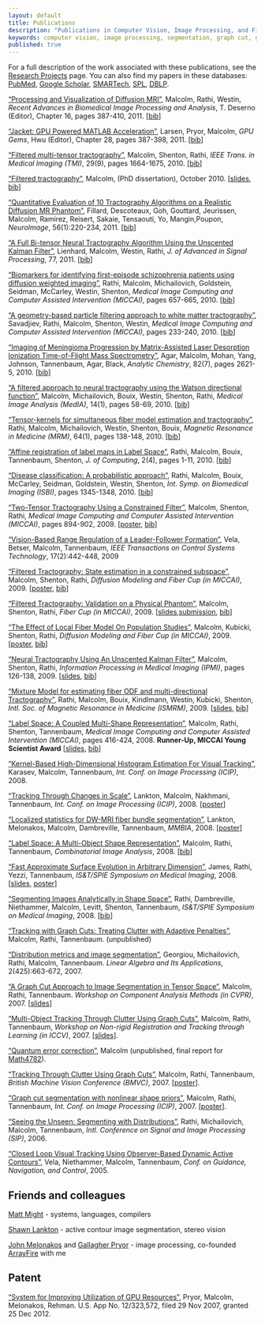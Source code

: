 ```yaml
---
layout: default
title: Publications
description: "Publications in Computer Vision, Image Processing, and Filtered Tractography"
keywords: computer vision, image processing, segmentation, graph cut, graphcut, level set method, active contour, tracking, matlab, shape, tractography, unscented Kalman filter, UKF, Kalman filtering
published: true
---
```


For a full description of the work associated with these publications, see the
<a href="research.html">Research Projects</a> page.  You can also find my
papers in these databases: <a href="http://www.ncbi.nlm.nih.gov/sites/myncbi/collections/public/1VYfBjawaNhBRUklvdY39vWQo">PubMed</a>,
<a href="http://scholar.google.com/citations?user=k8pxfGQAAAAJ">Google Scholar</a>,
<a href="https://smartech.gatech.edu/browse?value=Malcolm,%20James%20G.&type=author">SMARTech</a>,
<a href="http://www.spl.harvard.edu/publications/pages/display/?authorfirst=James&authorlast=Malcolm">SPL</a>,
<a href="http://www.informatik.uni-trier.de/~ley/db/indices/a-tree/m/Malcolm:James_G=.html">DBLP</a>.

<a href="malcolm2011pv.pdf">&#8220;Processing and
 Visualization of Diffusion MRI&#8221;</a>, Malcolm, Rathi, Westin, <i>Recent
 Advances in Biomedical Image Processing and Analysis</i>, T. Deserno
 (Editor), Chapter 16, pages 387-410, 2011. [<a
 href="javascript:toggle('malcolm2011pv')">bib</a>]

<div style="display:none" id="malcolm2011pv"><pre>
@incollection{malcolm2011pv,
  author = "J. G. Malcolm and Y. Rathi and C.-F. Westin",
  title = "Processing and Visualization of Diffusion {MRI}",
  booktitle = "Recent Advances in Biomedical Image Processing and Analysis",
  editor = "T. Deserno",
  publisher = "Springer",
  chapter = 16,
  pages = "387--410",
  year = 2011,
  isbn = "978-3-642-15815-5"
}
</pre></div>


<a href="others/larsen.pdf">&#8220;Jacket: GPU Powered MATLAB
Acceleration&#8221;</a>, Larsen, Pryor, Malcolm, <i>GPU Gems</i>, Hwu
(Editor), Chapter 28, pages
387-398, 2011. [<a href="javascript:toggle('larsen')">bib</a>]

<div style="display:none" id="larsen"><pre>
@incollection{larsen,
  author = "Larsen, Pryor, Malcolm",
  title = "Jacket: GPU Powered MATLAB Acceleration",
  booktitle = "GPU Gems - Jade Edition",
  editor = "Hwu",
  publisher = "Morgan Kaufmann",
  chapter = 28,
  pages = "387--298",
  year = 2011,
  isbn = "9780123859631"
}
</pre></div>


<a href="malcolm2010tmi.pdf">&#8220;Filtered multi-tensor tractography&#8221;</a>, Malcolm,
Shenton, Rathi, <i>IEEE Trans. in Medical Imaging (TMI)</i>, 29(9), pages 1664-1675, 2010. [<a
 href="javascript:toggle('malcolm2010tmi')">bib</a>]

<div style="display:none" id="malcolm2010tmi"><pre>
@article{malcolm2010tmi,
  author = "J. G. Malcolm and M. E. Shenton and Y. Rathi",
  title = "Filtered multi-tensor tractography",
  journal = "IEEE Trans. on Medical Imaging",
  volume = 29,
  issue = 9,
  pages = {1664-1675},
  year = 2010,
  doi = {10.1109/TMI.2010.2048121}
}
</pre></div>

<a href="malcolm2010diss.pdf">&#8220;Filtered tractography&#8221;</a>, Malcolm, (PhD dissertation), October 2010. [<a href="malcolm2010diss_slides.pdf">slides</a>, <a
 href="javascript:toggle('malcolm2010diss')">bib</a>]

<div style="display:none" id="malcolm2010diss">
<pre>@phdthesis{malcolm2010diss,
  author = "J. G. Malcolm",
  title = "Filtered tractography",
  school = "Georgia Institute of Technology",
  address = "Atlanta, GA",
  month = October,
  year = 2010,
}
</pre></div>

<a href="others/fillard2011fc.pdf">&#8220;Quantitative
 Evaluation of 10 Tractography Algorithms on a Realistic Diffusion MR
 Phantom&#8221;</a>, Fillard, Descoteaux, Goh, Gouttard, Jeurissen, Malcolm,
 Ramirez, Reisert, Sakaie, Tensaouti, Yo, Mangin,Poupon, <i>NeuroImage</i>,
 56(1):220-234,
 2011. [<a href="javascript:toggle('fillard2011fc')">bib</a>]

<div style="display:none" id="fillard2011fc">
<pre>@article{fillard2011fc,
  title = "Quantitative Evaluation of 10 Tractography Algorithms on a Realistic Diffusion {MR} Phantom",
  author = "P. Fillard and M. Descoteaux and A. Goh and S. Gouttard and B. Jeurissen and J. Malcolm and A. Ramirez and M. Reisert and K Sakaie and F. Tensaouti and T. Yo and J.-F. Mangin and C. Poupon",
  journal = "NeuroImage",
  volume = 56,
  number = 1,
  pages = "220--234",
  year = 2011
}
</pre></div>


<a href="others/lienhard2011bitensor.pdf">&#8220;A Full Bi-tensor Neural Tractography Algorithm Using the Unscented Kalman Filter&#8221;</a>, Lienhard, Malcolm, Westin, Rathi, <i>J. of Advanced in Signal Processing</i>,
 77,
 2011. [<a href="javascript:toggle('lienhard2011bitensor')">bib</a>]

<div style="display:none" id="lienhard2011bitensor">
<pre>@article{lienhard2011bitensor,
  title = "A Full Bi-tensor Neural Tractography Algorithm Using the Unscented {Kalman} Filter",
  author = "S. Lienhard and J. Malcolm and C.-F. Westin and Y. Rathi",
  journal = ASP,
  year = 2011,
  volume = 77,
  doi = {10.1186/1687-6180-2011-77}
}
</pre></div>


<a href="others/rathi2010miccai.pdf">&#8220;Biomarkers for
 identifying first-episode schizophrenia patients using diffusion weighted
 imaging&#8221;</a>, Rathi, Malcolm, Michailovich, Goldstein, Seidman,
 McCarley, Westin, Shenton, <i>Medical Image Computing and Computer Assisted
 Intervention (MICCAI)</i>, pages 657-665, 2010. [<a
  href="javascript:toggle('rathi2010miccai')">bib</a>]

<div style="display:none" id="rathi2010miccai"><pre>
@conference{rathi2010miccai,
  title = "Biomarkers for identifying first-episode schizophrenia patients using diffusion weighted imaging",
  author = "Y. Rathi and J. Malcolm and O. Michailovich and J. Goldstein and L. Seidman and R. W. McCarley and C.-F. Westin and M. E. Shenton",
  booktitle = "Medical Image Computing and Computer Assisted Intervention ({MICCAI})",
  volume = 6361,
  pages = "657--665",
  year = 2010
}
</pre></div>

<a href="others/savadjiev2010miccai.pdf">&#8220;A
 geometry-based particle filtering approach to white matter
 tractography&#8221;</a>, Savadjiev, Rathi, Malcolm, Shenton, Westin,
 <i>Medical Image Computing and Computer Assisted Intervention (MICCAI)</i>,
 pages 233-240, 2010. [<a
  href="javascript:toggle('savadjiev2010miccai')">bib</a>]

<div style="display:none" id="savadjiev2010miccai"><pre>
@conference{savadjiev2010miccai,
  title = "A geometry-based particle filtering approach to white matter tractography",
  author = "P. Savadjiev and Y. Rathi and J. G. Malcolm and M. E. Shenton and C.-F. Westin",
  booktitle = "Medical Image Computing and Computer Assisted Intervention ({MICCAI})",
  volume = 6362,
  pages = "233-240",
  year = 2010
}
</pre></div>

<a href="others/agar2010ac.pdf">&#8220;Imaging of Meningioma
 Progression by Matrix-Assisted Laser Desorption Ionization Time-of-Flight
 Mass Spectrometry&#8221;</a>, Agar, Malcolm, Mohan, Yang, Johnson,
 Tannenbaum, Agar, Black, <i>Analytic Chemistry</i>, 82(7), pages 2621-5, 2010. [<a
 href="javascript:toggle('agar2010ac')">bib</a>]

<div style="display:none" id="agar2010ac"><pre>
@article{agar2010ac,
  author = "N. Y. R. Agar and J. G. Malcolm and V. Mohan and H. W. Yang and M. D. Johnson and A. Tannenbaum and J. N. Agar and P. M. Black",
  title = "Imaging of Meningioma Progression by Matrix-Assisted Laser Desorption Ionization Time-of-Flight Mass Spectrometry",
  journal = "Analytic Chemistry",
  year = 2010,
  month = "Apr",
  volume = 82,
  number = 7,
  pages = "2621-5",
  doi = "10.1021/ac100113w",
  pubmed = 20196536,
}
</pre></div>

<a href="malcolm_watson.pdf">&#8220;A filtered approach to
neural tractography using the Watson directional function&#8221;</a>, Malcolm,
Michailovich, Bouix, Westin, Shenton, Rathi, <i>Medical Image Analysis
(MedIA)</i>, 14(1), pages 58-69, 2010. [<a
 href="javascript:toggle('malcolm_watson')">bib</a>]

<div style="display:none" id="malcolm_watson"><pre>
@article{Malcolm2010watson,
  author = "J. G. Malcolm and O. Michailovich and S. Bouix and C.-F. Westin and M. E. Shenton and Y. Rathi",
  title = "A filtered approach to neural tractography using the {Watson} directional function",
  journal = "Medical Image Analysis",
  volume = 14,
  issue = 1,
  year = 2010,
  pages = "58--69"
}
</pre></div>

<a href="others/rathi2010mrm.pdf">&#8220;Tensor-kernels for
simultaneous fiber model estimation and tractography&#8221;</a>, Rathi,
Malcolm, Michailovich, Westin, Shenton, Bouix, <i>Magnetic Resonance in
Medicine (MRM)</i>, 64(1), pages 138-148, 2010. [<a
 href="javascript:toggle('rathi2010mrm')">bib</a>]

<div style="display:none" id="rathi2010mrm"><pre>
@article{rathi2010mrm,
  author = "Y. Rathi and J. G. Malcolm and O. Michailovich and C.-F. Westin and M. E. Shenton and S. Bouix",
  title = "Tensor-kernels for simultaneous fiber model estimation and tractography",
  journal = "Magnetic Resonance in Medicine",
  volume = 64,
  number = 1,
  pages = "138--148",
  pubmed = 20572129,
  year = 2010,
  doi = {10.1002/mrm.22292},
}
</pre></div>

<a href="others/rathi_affine.pdf">&#8220;Affine
registration of label maps in Label Space&#8221;</a>, Rathi, Malcolm, Bouix,
Tannenbaum, Shenton, <i>J. of Computing</i>, 2(4), pages 1-11, 2010. [<a
 href="javascript:toggle('rathi_affine')">bib</a>]

<div style="display:none" id="rathi_affine"><pre>
@article{Rathi2010affine,
  title = {Affine registration of label maps in {Label Space}},
  author = {Y. Rathi and J. Malcolm and S. Bouix and A. Tannenbaum and M. E. Shenton},
  journal = {J. of Computing},
  volume = 2,
  number = 4,
  pages = "1--11",
  year = 2010
}
</pre></div>

<a href="others/rathi2010isbi.pdf">&#8220;Disease classification: A probabilistic approach&#8221;</a>, Rathi, Malcolm, Bouix, McCarley, Seidman, Goldstein, Westin, Shenton,
 <i>Int. Symp. on Biomedical Imaging (ISBI)</i>,
 pages 1345-1348, 2010. [<a
  href="javascript:toggle('rathi2010isbi')">bib</a>]

<div style="display:none" id="rathi2010isbi"><pre>
@conference{rathi2010isbi,
  author = {Y. Rathi and J. G. Malcolm and S. Bouix and R. W. McCarley and L. J. Seidman and J. M. Goldstein and C.-F. Westin and M. Shenton},
  title = {Disease classification: A probabilistic approach},
  booktitle = "Int. Symp. on Biomedical Imaging (ISBI)",
  year = 2010,
  pages = {1345-1348}
}
</pre></div>



<a href="malcolm_cukf.pdf">&#8220;Two-Tensor Tractography
Using a Constrained Filter&#8221;</a>, Malcolm, Shenton, Rathi, <i>Medical
Image Computing and Computer Assisted Intervention (MICCAI)</i>, pages
894-902, 2009. [<a href="malcolm_cukf_poster.pdf">poster</a>, <a
 href="javascript:toggle('malcolm_cukf')">bib</a>]

<div style="display:none" id="malcolm_cukf"><pre>
@conference{Malcolm2009miccai,
  author = "J. G. Malcolm and M. E. Shenton and Y. Rathi",
  title = "Two-Tensor Tractography Using a Constrained Filter",
  booktitle = "Medical Image Computing and Computer Assisted Intervention ({MICCAI})",
  pages = "894--902",
  year = 2009
}
</pre></div>

<a href="others/vela_range.pdf">&#8220;Vision-Based Range Regulation
of a Leader-Follower Formation&#8221;</a>, Vela, Betser, Malcolm, Tannenbaum, <i>IEEE
Transactions on Control Systems Technology</i>, 17(2):442-448, 2009

<a href="malcolm_cukf_ext.pdf">&#8220;Filtered
Tractography: State estimation in a constrained subspace&#8221;</a>, Malcolm,
Shenton, Rathi, <i>Diffusion Modeling and Fiber Cup (in MICCAI)</i>, 2009. [<a
 href="malcolm_cukf_ext_poster.pdf">poster</a>, <a
 href="javascript:toggle('malcolm_cukf_ext')">bib</a>]

<div style="display:none" id="malcolm_cukf_ext"><pre>
@conference{Malcolm2009dmfc,
  author = "J. G. Malcolm and M. E. Shenton and Y. Rathi",
  title = "Filtered Tractography: State estimation in a constrained subspace",
  booktitle = "Diffusion Modeling and Fiber Cup (in {MICCAI})",
  pages = "122-133",
  year = 2009
}
</pre></div>

<a href="malcolm_fc.pdf">&#8220;Filtered Tractography:
Validation on a Physical Phantom&#8221;</a>, Malcolm, Shenton, Rathi, <i>Fiber
Cup (in MICCAI)</i>, 2009. [<a href="malcolm_fc_slides.pdf">slides</a>,<a
 href="malcolm_fc.zip">submission</a>, <a
 href="javascript:toggle('malcolm_fc')">bib</a>]

<div style="display:none" id="malcolm_fc"><pre>
@conference{Malcolm2009fc,
  author = "J. G. Malcolm and M. E. Shenton and Y. Rathi",
  title = "Filtered Tractography: Validation on a Physical Phantom",
  booktitle = "Fiber Cup (in {MICCAI})",
  pages = "220-223",
  year = 2009
}
</pre></div>

<a href="malcolm_study.pdf">&#8220;The Effect of Local
Fiber Model On Population Studies&#8221;</a>, Malcolm, Kubicki, Shenton,
Rathi, <i>Diffusion Modeling and Fiber Cup (in MICCAI)</i>, 2009. [<a
 href="malcolm_study_poster.pdf">poster</a>, <a
 href="javascript:toggle('malcolm_study')">bib</a>]

<div style="display:none" id="malcolm_study"><pre>
@conference{Malcolm2009study,
  author = "J. G. Malcolm and M. Kubicki and M. E. Shenton and Y. Rathi",
  title = "The Effect of Local Fiber Model On Population Studies",
  booktitle = "Diffusion Modeling and Fiber Cup (in {MICCAI})",
  pages = "33-40",
  year = 2009
}
</pre></div>

<a href="malcolm_2t.pdf">&#8220;Neural Tractography Using An Unscented
Kalman Filter&#8221;</a>, Malcolm, Shenton, Rathi, <i>Information Processing in Medical
Imaging (IPMI)</i>, pages 126-138, 2009. [<a
 href="malcolm_2t_slides.pdf">slides</a>, <a
 href="javascript:toggle('malcolm_2t')">bib</a>]

<div style="display:none" id="malcolm_2t"><pre>
@conference{Malcolm2009ipmi,
  author = {J. G. Malcolm and M. E. Shenton and Y. Rathi},
  title = {Neural Tractography using an unscented {Kalman} filter},
  booktitle = {Information Processing in Medical Imaging (IPMI)},
  pages = {126--138},
  year = 2009
}
</pre></div>

<a href="others/rathi_watson.pdf">&#8220;Mixture Model for estimating fiber
ODF and multi-directional Tractography&#8221;</a>, Rathi, Malcolm, Bouix, Kindlmann,
Westin, Kubicki, Shenton, <i>Intl. Soc. of Magnetic Resonance in Medicine (ISMRM)</i>,
2009. [<a href="others/rathi_watson_slides.pdf">slides</a>, <a
 href="javascript:toggle('rathi_watson')">bib</a>]

<div style="display:none" id="rathi_watson"><pre> @conference{Rathi2009ismrm,
  author = {Y. Rathi and J. Malcolm and S. Bouix and C-F. Westin and
            M. Kubicki and M.E. Shenton},
  title = {Mixture Model for estimating fiber {ODF} and multi-directional Tractography},
  booktitle = {Int. Symp. on Magnetic Resonance in Medicine (ISMRM)},
  pages = 3548,
  year = 2009
}
</pre></div>





<a href="malcolm_lss.pdf">&#8220;Label Space: A Coupled
Multi-Shape Representation&#8221;</a>, Malcolm, Rathi, Shenton, Tannenbaum,
<i>Medical Image Computing and Computer Assisted Intervention (MICCAI)</i>,
pages 416-424, 2008. <b>Runner-Up, MICCAI Young Scientist Award</b> [<a
 href="malcolm_lss_slides.pdf">slides</a>, <a
 href="javascript:toggle('malcolm_lss')">bib</a>]

<div style="display:none" id="malcolm_lss"><pre>@conference{Malcolm2008lss,
  author = {J. Malcolm and Y. Rathi and M. E. Shenton and A. Tannenbaum},
  title = {Label Space: A Coupled Multi-Shape Representation},
  booktitle = {Medical Image Computing and Computer Assisted Intervention (MICCAI)},
  pages = {416--424},
  year = 2008
}
</pre></div>

<a href="others/karasev_hist.pdf">&#8220;Kernel-Based High-Dimensional
Histogram Estimation For Visual Tracking&#8221;</a>, Karasev, Malcolm, Tannenbaum, <i>Int.
Conf. on Image Processing (ICIP)</i>, 2008.

<a href="others/lankton_scale.pdf">&#8220;Tracking Through Changes in
Scale&#8221;</a>, Lankton, Malcolm, Nakhmani, Tannenbaum, <i>Int. Conf. on Image
Processing (ICIP)</i>, 2008. [<a
 href="others/lankton_scale_poster.pdf">poster</a>]


<a href="others/lankton_lsfb.pdf">&#8220;Localized statistics for
DW-MRI fiber bundle segmentation&#8221;</a>, Lankton, Melonakos, Malcolm, Dambreville,
Tannenbaum, <i>MMBIA</i>, 2008. [<a
 href="others/lankton_lsfb_poster.pdf">poster</a>]

<a href="malcolm_ls.pdf">&#8220;Label Space: A Multi-Object Shape
Representation&#8221;</a>, Malcolm, Rathi, Tannenbaum, <i>Combinatorial Image
Analysis</i>, 2008. [<a href="javascript:toggle('malcolm_ls')">bib</a>]

<div style="display:none" id="malcolm_ls"><pre>@conference{Malcolm2008ls,
  author = {J. Malcolm and Y. Rathi and A. Tannenbaum},
  title = {Label Space: A Multi-Object Shape Representation},
  booktitle = {Combinatorial Image Analysis},
  pages = {185--196},
  year = 2008
}
</pre></div>

<a href="malcolm_lsdm.pdf">&#8220;Fast Approximate Surface Evolution
in Arbitrary Dimension&#8221;</a>, James, Rathi, Yezzi, Tannenbaum, <i>IS&T/SPIE Symposium
on Medical Imaging</i>, 2008. [<a href="malcolm_lsdt_slides.pdf">slides</a>, <a
 href="malcolm_lsdm_poster.pdf">poster</a>]

<a href="others/rathi_segmenting_analytically.pdf">&#8220;Segmenting Images
Analytically in Shape Space&#8221;</a>, Rathi, Dambreville, Niethammer, Malcolm, Levitt,
Shenton, Tannenbaum, <i>IS&T/SPIE Symposium on Medical Imaging</i>, 2008. [<a
 href="javascript:toggle('rathi_segmenting_analytically')">bib</a>]

<div style="display:none" id="rathi_segmenting_analytically"><pre> @conference{Rathi2008mi,
  author = {Y. Rathi and S. Dambreville and M. Niethammer and
            J. Malcolm and J. Levitt and M. E. Shenton and A. Tannenbaum},
  title = {Segmenting images analytically in shape space},
  booktitle = {SPIE Medical Imaging},
  volume = 6914,
  year = 2008
}
</pre></div>





<a href="malcolm_gct.pdf">&#8220;Tracking with Graph Cuts:
 Treating Clutter with Adaptive Penalties&#8221;</a>, Malcolm, Rathi,
 Tannenbaum.  (unpublished)

<a href="others/georgiou_metrics.pdf">&#8220;Distribution metrics and
image segmentation&#8221;</a>, Georgiou, Michailovich, Rathi, Malcolm, Tannenbaum.
<i>Linear Algebra and Its Applications</i>, 2(425):663-672, 2007.

<a href="malcolm_tc.pdf">&#8220;A Graph Cut Approach to Image
Segmentation in Tensor Space&#8221;</a>, Malcolm, Rathi, Tannenbaum. <i>Workshop on
Component Analysis Methods (in CVPR)</i>, 2007. [<a
 href="malcolm_tc_slides.pdf">slides</a>]

<a href="malcolm_mdp.pdf">&#8220;Multi-Object Tracking
Through Clutter Using Graph Cuts&#8221;</a>, Malcolm, Rathi, Tannenbaum,
<i>Workshop on Non-rigid Registration and Tracking through Learning (in
ICCV)</i>, 2007. [<a href="malcolm_mdp_slides.pdf">slides</a>].

<a href="malcolm_qec.pdf">&#8220;Quantum error
correction&#8221;</a>, Malcolm (unpublished, final report for <a
 href="http://www.math.gatech.edu/~jeanbel/4782">Math4782</a>).

<a href="malcolm_dp.pdf">&#8220;Tracking Through Clutter Using Graph
Cuts&#8221;</a>, Malcolm, Rathi, Tannenbaum, <i>British Machine Vision Conference
(BMVC)</i>, 2007. [<a href="malcolm_dp_poster.pdf">poster</a>].

<a href="malcolm_shape.pdf">&#8220;Graph cut segmentation with
nonlinear shape priors&#8221;</a>, Malcolm, Rathi, Tannenbaum, <i>Int. Conf. on Image
Processing (ICIP)</i>, 2007. [<a href="malcolm_shape_poster.pdf">poster</a>].

<a href="others/rathi_seeing_unseen.pdf">&#8220;Seeing the Unseen:
Segmenting with Distributions&#8221;</a>, Rathi, Michailovich, Malcolm, Tannenbaum,
<i>Intl. Conference on Signal and Image Processing (SIP)</i>, 2006.

<a href="others/vela_closed.pdf">&#8220;Closed Loop Visual Tracking
Using Observer-Based Dynamic Active Contours&#8221;</a>, Vela, Niethammer, Malcolm,
Tannenbaum, <i>Conf. on Guidance, Navigation, and Control</i>, 2005.



## Friends and colleagues

<a href="http://matt.might.net">Matt Might</a> - systems, languages,
compilers

<a href="http://www.shawnlankton.com/publications">Shawn Lankton</a> - active contour
image segmentation, stereo vision

<a href="http://www.notonlyluck.com">John Melonakos</a> and <a
href="http://thecrontab.net">Gallagher Pryor</a> - image processing,
co-founded <a href="http://www.arrayfire.com">ArrayFire</a> with me


## Patent

[&#8220;System for Improving Utilization of GPU Resources&#8221;](https://www.google.com/patents/US8339404),
Pryor, Malcolm, Melonakos, Rehman. U.S.  App No. 12/323,572, filed 29 Nov
2007, granted 25 Dec 2012.





<script type="text/javascript">
function toggle(id)
{
  var e = document.getElementById(id);
  e.style.display = (e.style.display == 'none') ? 'block' : 'none';
}
</script>
